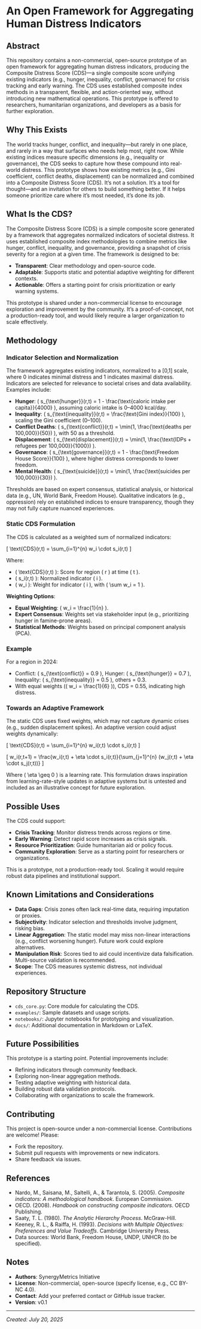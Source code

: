 
# An Open Framework for Aggregating Human Distress Indicators

## Abstract

This repository contains a non-commercial, open-source prototype of an open framework for aggregating human distress indicators, producing the Composite Distress Score (CDS)—a single composite score unifying existing indicators (e.g., hunger, inequality, conflict, governance) for crisis tracking and early warning. The CDS uses established composite index methods in a transparent, flexible, and action-oriented way, without introducing new mathematical operations. This prototype is offered to researchers, humanitarian organizations, and developers as a basis for further exploration.

## Why This Exists

The world tracks hunger, conflict, and inequality—but rarely in one place, and rarely in a way that surfaces who needs help most, right now. While existing indices measure specific dimensions (e.g., inequality or governance), the CDS seeks to capture how these compound into real-world distress. This prototype shows how existing metrics (e.g., Gini coefficient, conflict deaths, displacement) can be normalized and combined into a Composite Distress Score (CDS). It’s not a solution. It’s a tool for thought—and an invitation for others to build something better. If it helps someone prioritize care where it’s most needed, it’s done its job.

## What Is the CDS?

The Composite Distress Score (CDS) is a simple composite score generated by a framework that aggregates normalized indicators of societal distress. It uses established composite index methodologies to combine metrics like hunger, conflict, inequality, and governance, providing a snapshot of crisis severity for a region at a given time. The framework is designed to be:
- **Transparent**: Clear methodology and open-source code.
- **Adaptable**: Supports static and potential adaptive weighting for different contexts.
- **Actionable**: Offers a starting point for crisis prioritization or early warning systems.

This prototype is shared under a non-commercial license to encourage exploration and improvement by the community. It’s a proof-of-concept, not a production-ready tool, and would likely require a larger organization to scale effectively.

## Methodology

### Indicator Selection and Normalization

The framework aggregates existing indicators, normalized to a [0,1] scale, where 0 indicates minimal distress and 1 indicates maximal distress. Indicators are selected for relevance to societal crises and data availability. Examples include:

- **Hunger**: \( s_{\text{hunger}}(r,t) = 1 - \frac{\text{caloric intake per capita}}{4000} \), assuming caloric intake is 0–4000 kcal/day.
- **Inequality**: \( s_{\text{inequality}}(r,t) = \frac{\text{Gini index}}{100} \), scaling the Gini coefficient (0–100).
- **Conflict Deaths**: \( s_{\text{conflict}}(r,t) = \min(1, \frac{\text{deaths per 100,000}}{50}) \), with 50 as a threshold.
- **Displacement**: \( s_{\text{displacement}}(r,t) = \min(1, \frac{\text{IDPs + refugees per 100,000}}{1000}) \).
- **Governance**: \( s_{\text{governance}}(r,t) = 1 - \frac{\text{Freedom House Score}}{100} \), where higher distress corresponds to lower freedom.
- **Mental Health**: \( s_{\text{suicide}}(r,t) = \min(1, \frac{\text{suicides per 100,000}}{30}) \).

Thresholds are based on expert consensus, statistical analysis, or historical data (e.g., UN, World Bank, Freedom House). Qualitative indicators (e.g., oppression) rely on established indices to ensure transparency, though they may not fully capture nuanced experiences.

### Static CDS Formulation

The CDS is calculated as a weighted sum of normalized indicators:

\[ \text{CDS}(r,t) = \sum_{i=1}^{n} w_i \cdot s_i(r,t) \]

Where:
- \( \text{CDS}(r,t) \): Score for region \( r \) at time \( t \).
- \( s_i(r,t) \): Normalized indicator \( i \).
- \( w_i \): Weight for indicator \( i \), with \( \sum w_i = 1 \).

**Weighting Options**:
- **Equal Weighting**: \( w_i = \frac{1}{n} \).
- **Expert Consensus**: Weights set via stakeholder input (e.g., prioritizing hunger in famine-prone areas).
- **Statistical Methods**: Weights based on principal component analysis (PCA).

### Example

For a region in 2024:
- Conflict: \( s_{\text{conflict}} = 0.9 \), Hunger: \( s_{\text{hunger}} = 0.7 \), Inequality: \( s_{\text{inequality}} = 0.5 \), others = 0.3.
- With equal weights (\( w_i = \frac{1}{6} \)), CDS = 0.55, indicating high distress.

### Towards an Adaptive Framework

The static CDS uses fixed weights, which may not capture dynamic crises (e.g., sudden displacement spikes). An adaptive version could adjust weights dynamically:

\[ \text{CDS}(r,t) = \sum_{i=1}^{n} w_i(r,t) \cdot s_i(r,t) \]

\[ w_i(r,t+1) = \frac{w_i(r,t) + \eta \cdot s_i(r,t)}{\sum_{j=1}^{n} (w_j(r,t) + \eta \cdot s_j(r,t))} \]

Where \( \eta \geq 0 \) is a learning rate. This formulation draws inspiration from learning-rate-style updates in adaptive systems but is untested and included as an illustrative concept for future exploration.

## Possible Uses

The CDS could support:
- **Crisis Tracking**: Monitor distress trends across regions or time.
- **Early Warning**: Detect rapid score increases as crisis signals.
- **Resource Prioritization**: Guide humanitarian aid or policy focus.
- **Community Exploration**: Serve as a starting point for researchers or organizations.

This is a prototype, not a production-ready tool. Scaling it would require robust data pipelines and institutional support.

## Known Limitations and Considerations

- **Data Gaps**: Crisis zones often lack real-time data, requiring imputation or proxies.
- **Subjectivity**: Indicator selection and thresholds involve judgment, risking bias.
- **Linear Aggregation**: The static model may miss non-linear interactions (e.g., conflict worsening hunger). Future work could explore alternatives.
- **Manipulation Risk**: Scores tied to aid could incentivize data falsification. Multi-source validation is recommended.
- **Scope**: The CDS measures systemic distress, not individual experiences.

## Repository Structure

- `cds_core.py`: Core module for calculating the CDS.
- `examples/`: Sample datasets and usage scripts.
- `notebooks/`: Jupyter notebooks for prototyping and visualization.
- `docs/`: Additional documentation in Markdown or LaTeX.

## Future Possibilities

This prototype is a starting point. Potential improvements include:
- Refining indicators through community feedback.
- Exploring non-linear aggregation methods.
- Testing adaptive weighting with historical data.
- Building robust data validation protocols.
- Collaborating with organizations to scale the framework.

## Contributing

This project is open-source under a non-commercial license. Contributions are welcome! Please:
- Fork the repository.
- Submit pull requests with improvements or new indicators.
- Share feedback via issues.

## References

- Nardo, M., Saisana, M., Saltelli, A., & Tarantola, S. (2005). *Composite indicators: A methodological handbook*. European Commission.
- OECD. (2008). *Handbook on constructing composite indicators*. OECD Publishing.
- Saaty, T. L. (1980). *The Analytic Hierarchy Process*. McGraw-Hill.
- Keeney, R. L., & Raiffa, H. (1993). *Decisions with Multiple Objectives: Preferences and Value Tradeoffs*. Cambridge University Press.
- Data sources: World Bank, Freedom House, UNDP, UNHCR (to be specified).

## Notes

- **Authors**: SynergyMetrics Initiative
- **License**: Non-commercial, open-source (specify license, e.g., CC BY-NC 4.0).
- **Contact**: Add your preferred contact or GitHub issue tracker.
- **Version**: v0.1

---

*Created: July 20, 2025*
